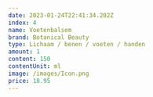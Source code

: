 ```yaml
---
date: 2023-01-24T22:41:34.202Z
index: 4
name: Voetenbalsem
brand: Botanical Beauty
type: Lichaam / benen / voeten / handen
amount: 1
content: 150
contentUnit: ml
image: /images/Icon.png
price: 18.95
---
```

